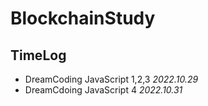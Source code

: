 # BlockchainStudy

## TimeLog

- DreamCoding JavaScript 1,2,3 _2022.10.29_
- DreamCdoing JavaScript 4 _2022.10.31_
